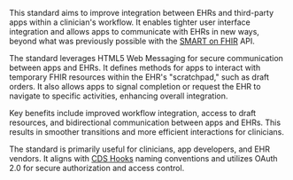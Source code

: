 This standard aims to improve integration between EHRs and third-party apps within a clinician's workflow. It enables tighter user interface integration and allows apps to communicate with EHRs in new ways, beyond what was previously possible with the [SMART on FHIR](https://build.fhir.org/ig/HL7/smart-app-launch) API.

The standard leverages HTML5 Web Messaging for secure communication between apps and EHRs. It defines methods for apps to interact with temporary FHIR resources within the EHR's "scratchpad," such as draft orders. It also allows apps to signal completion or request the EHR to navigate to specific activities, enhancing overall integration.

Key benefits include improved workflow integration, access to draft resources, and bidirectional communication between apps and EHRs. This results in smoother transitions and more efficient interactions for clinicians.

The standard is primarily useful for clinicians, app developers, and EHR vendors. It aligns with [CDS Hooks](https://build.fhir.org/ig/HL7/cds-hooks) naming conventions and utilizes OAuth 2.0 for secure authorization and access control.